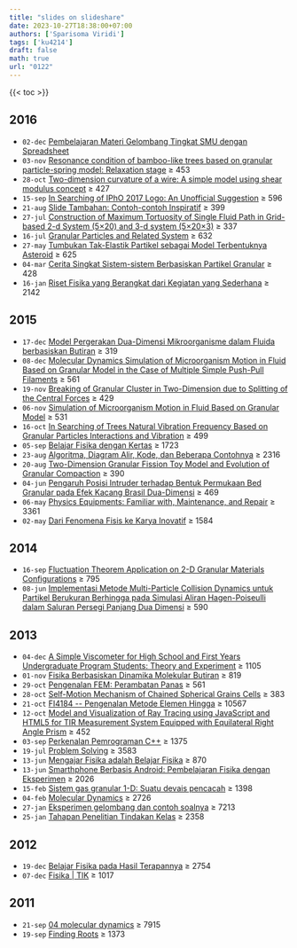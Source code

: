```yaml
---
title: "slides on slideshare"
date: 2023-10-27T18:38:00+07:00
authors: ['Sparisoma Viridi']
tags: ['ku4214']
draft: false
math: true
url: "0122"
---
```

{{< toc >}}


## 2016
+ `02-dec` [Pembelajaran Materi Gelombang Tingkat SMU dengan Spreadsheet](https://www.slideshare.net/sparisoma/pembelajaran-materi-gelombang-tingkat-smu-dengan-spreadsheet)
+ `03-nov` [Resonance condition of bamboo-like trees based on granular particle-spring model: Relaxation stage](https://www.slideshare.net/sparisoma/resonance-condition-of-bamboolike-trees-based-on-granular-particlespring-model-relaxation-stage) &ge; 453
+ `28-oct` [Two-dimension curvature of a wire: A simple model using shear modulus concept](https://www.slideshare.net/sparisoma/twodimension-curvature-of-a-wire-a-simple-model-using-shear-modulus-concept) &ge; 427
+ `15-sep` [In Searching of IPhO 2017 Logo: An Unofficial Suggestion](https://www.slideshare.net/sparisoma/in-searching-of-ipho-2017-logo-an-unofficial-suggestion) &ge; 596
+ `21-aug` [Slide Tambahan: Contoh-contoh Inspiratif](https://www.slideshare.net/sparisoma/slide-20160812-3) &ge; 399
+ `27-jul` [Construction of Maximum Tortuosity of Single Fluid Path in Grid-based 2-d System (5×20) and 3-d system (5×20×3)](https://www.slideshare.net/sparisoma/construction-of-maximum-tortuosity-of-single-fluid-path-in-gridbased-2d-system-520-and-3d-system-5203) &ge; 337
+ `16-jul` [Granular Particles and Related System](https://www.slideshare.net/sparisoma/granular-particles-and-related-system) &ge; 632
+ `27-may` [Tumbukan Tak-Elastik Partikel sebagai Model Terbentuknya Asteroid](https://www.slideshare.net/sparisoma/tumbukan-takelastik-partikel-sebagai-model-terbentuknya-asteroid) &ge; 625
+ `04-mar` [Cerita Singkat Sistem-sistem Berbasiskan Partikel Granular](https://www.slideshare.net/sparisoma/cerita-singkat-sistemsistem-berbasiskan-partikel-granular) &ge; 428
+ `16-jan` [Riset Fisika yang Berangkat dari Kegiatan yang Sederhana](https://www.slideshare.net/sparisoma/riset-fisika-yang-berangkat-dari-kegiatan-yang-sederhana) &ge; 2142


## 2015
+ `17-dec` [Model Pergerakan Dua-Dimensi Mikroorganisme dalam Fluida berbasiskan Butiran](https://www.slideshare.net/sparisoma/model-pergerakan-duadimensi-mikroorganisme-dalam-fluida-berbasiskan-butiran) &ge; 319
+ `08-dec` [Molecular Dynamics Simulation of Microorganism Motion in Fluid Based on Granular Model in the Case of Multiple Simple Push-Pull Filaments](https://www.slideshare.net/sparisoma/molecular-dynamics-simulation-of-microorganism-motion-in-fluid-based-on-granular-model-in-the-case-of-multiple-simple-pushpull-filaments) &ge; 561
+ `19-nov` [Breaking of Granular Cluster in Two-Dimension due to Splitting of the Central Forces](https://www.slideshare.net/sparisoma/breaking-of-granular-cluster-in-twodimension-due-to-splitting-of-the-central-forces) &ge; 429
+ `06-nov` [Simulation of Microorganism Motion in Fluid Based on Granular Model](https://www.slideshare.net/sparisoma/simulation-of-microorganism-motion-in-fluid-based-on-granular-model) &ge; 531
+ `16-oct` [In Searching of Trees Natural Vibration Frequency Based on Granular Particles Interactions and Vibration](https://www.slideshare.net/sparisoma/in-searching-of-trees-natural-vibration-frequency-based-on-granular-particles-interactions-and-vibration) &ge; 499
+ `05-sep` [Belajar Fisika dengan Kertas](https://www.slideshare.net/sparisoma/belajar-fisika-dengan-kertas) &ge; 1723
+ `23-aug` [Algoritma, Diagram Alir, Kode, dan Beberapa Contohnya](https://www.slideshare.net/sparisoma/algoritma-diagram-alir-kode-dan-beberapa-contohnya) &ge; 2316
+ `20-aug` [Two-Dimension Granular Fission Toy Model and Evolution of Granular Compaction](https://www.slideshare.net/sparisoma/twodimension-granular-fission-toy-model-and-evolution-of-granular-compaction) &ge; 390
+ `04-jun` [Pengaruh Posisi Intruder terhadap Bentuk Permukaan Bed Granular pada Efek Kacang Brasil Dua-Dimensi](https://www.slideshare.net/sparisoma/pengaruh-posisi-intruder-terhadap-bentuk-permukaan-bed-granular-pada-efek-kacang-brasil-duadimensi) &ge; 469
+ `06-may` [Physics Equipments: Familiar with, Maintenance, and Repair](https://www.slideshare.net/sparisoma/physics-equipments-familiar-with-maintenance-and-repair) &ge; 3361
+ `02-may` [Dari Fenomena Fisis ke Karya Inovatif](https://www.slideshare.net/sparisoma/dari-fenomena-fisis-ke-karya-inovatif) &ge; 1584


## 2014
+ `16-sep` [Fluctuation Theorem Application on 2-D Granular Materials Configurations](https://www.slideshare.net/sparisoma/fluctuation-theorem-application-on-2d-granular-materials-configurations) &ge; 795
+ `08-jun` [Implementasi Metode Multi-Particle Collision Dynamics untuk Partikel Berukuran Berhingga pada Simulasi Aliran Hagen-Poiseulli dalam Saluran Persegi Panjang Dua Dimensi](https://www.slideshare.net/sparisoma/implementasi-metode-multiparticle-collision-dynamics-untuk-partikel-berukuran-berhingga-pada-simulasi-aliran-hagenpoiseulli-dalam-saluran-persegi-panjang-dua-dimensi) &ge; 590


## 2013
+ `04-dec` [A Simple Viscometer for High School and First Years Undergraduate Program Students: Theory and Experiment](https://www.slideshare.net/sparisoma/slide-20131204-0) &ge; 1105
+ `01-nov` [Fisika Berbasiskan Dinamika Molekular Butiran](https://www.slideshare.net/sparisoma/slide-sv-201310070) &ge; 819
+ `29-oct` [Pengenalan FEM: Perambatan Panas](https://www.slideshare.net/sparisoma/slide-fem-2d201310296) &ge; 561
+ `28-oct` [Self-Motion Mechanism of Chained Spherical Grains Cells](https://www.slideshare.net/sparisoma/slide-viridi-etal201310280) &ge; 383
+ `21-oct` [FI4184 -- Pengenalan Metode Elemen Hingga](https://www.slideshare.net/sparisoma/fi4184-pengenalan-metode-elemen-hingga) &ge; 10567
+ `12-oct` [Model and Visualization of Ray Tracing using JavaScript and HTML5 for TIR Measurement System Equipped with Equilateral Right Angle Prism](https://www.slideshare.net/sparisoma/slide-sv-201310120) &ge; 452
+ `03-sep` [Perkenalan Pemrograman C++](https://www.slideshare.net/sparisoma/slide-01-25846149) &ge; 1375
+ `19-jul` [Problem Solving](https://www.slideshare.net/sparisoma/problem-solving-24402606) &ge; 3583
+ `13-jun` [Mengajar Fisika adalah Belajar Fisika](https://www.slideshare.net/sparisoma/mengajar-fisika-adalah-belajar-fisika) &ge; 870
+ `13-jun` [Smarthphone Berbasis Android: Pembelajaran Fisika dengan Eksperimen](https://www.slideshare.net/sparisoma/slide-milad-salman2013) &ge; 2026
+ `15-feb` [Sistem gas granular 1-D: Suatu devais pencacah](https://www.slideshare.net/sparisoma/sistem-gas-granular-1d-suatu-devais-pencacah) &ge; 1398
+ `04-feb` [Molecular Dynamics](https://www.slideshare.net/sparisoma/molecular-dynamics-16333978) &ge; 2726
+ `27-jan` [Eksperimen gelombang dan contoh soalnya](https://www.slideshare.net/sparisoma/eksperimen-gelombang-dan-contoh-soalnya) &ge; 7213
+ `25-jan` [Tahapan Penelitian Tindakan Kelas](https://www.slideshare.net/sparisoma/tahapan-penelitian-tindakan-kelas) &ge; 2358


## 2012
+ `19-dec` [Belajar Fisika pada Hasil Terapannya](https://www.slideshare.net/sparisoma/belajar-fisika-pada-hasil-terapannya) &ge; 2754
+ `07-dec` [Fisika | TIK](https://www.slideshare.net/sparisoma/fisika-tik) &ge; 1017


## 2011
+ `21-sep` [04 molecular dynamics](https://www.slideshare.net/sparisoma/04-molecular-dynamics) &ge; 7915
+ `19-sep` [Finding Roots](https://www.slideshare.net/sparisoma/03-finding-roots) &ge; 1373
